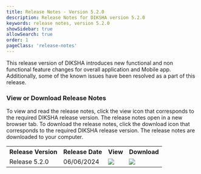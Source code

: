 ```yaml
---
title: Release Notes - Version 5.2.0
description: Release Notes for DIKSHA version 5.2.0
keywords: release notes, version 5.2.0
showSidebar: true
allowSearch: true
order: 1
pageClass: 'release-notes'
---
```


This release version of DIKSHA introduces new functional and non functional feature changes for overall application and Mobile app. Additionally, some of the known issues have been resolved as a part of this release.

### View or Download Release Notes

To view and read the release notes, click the view icon that corresponds to the required DIKSHA release version. The release notes open in a new browser tab. To download the release notes, click the download icon that corresponds to the required DIKSHA release version. The release notes are downloaded to your computer.

<table>
  <tr>
    <th>Release Version</th>
    <th>Release Date</th>
    <th>View</th>
    <th>Download</th>
  </tr>
  <tr>
    <td class="text-center">Release 5.2.0</td>
    <td class="text-center">06/06/2024</td>
    <td class="text-center"><a href="pdf/DIKSHA-Release-Notes-V-5.2.0.pdf" target="_blank"><img src="../../assets/imgs/icons/view-release-notes.png"></a></td>
    <td class="text-center"><a href="pdf/DIKSHA-Release-Notes-V-5.2.0.pdf" download><img src="../../assets/imgs/icons/download-release-notes.png"></a></td>
  </tr>
</table>

